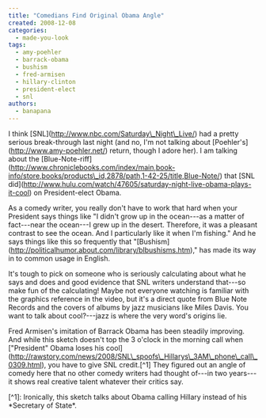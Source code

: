 ```yaml
---
title: "Comedians Find Original Obama Angle"
created: 2008-12-08
categories: 
  - made-you-look
tags: 
  - amy-poehler
  - barrack-obama
  - bushism
  - fred-armisen
  - hillary-clinton
  - president-elect
  - snl
authors: 
  - banapana
---
```


I think \[SNL\](http://www.nbc.com/Saturday\_Night\_Live/) had a pretty serious break-through last night (and no, I'm not talking about \[Poehler's\](http://www.amy-poehler.net/) return, though I adore her). I am talking about the \[Blue-Note-riff\](http://www.chroniclebooks.com/index/main,book-info/store,books/products\_id,2878/path,1-42-25/title,Blue-Note/) that \[SNL did\](http://www.hulu.com/watch/47605/saturday-night-live-obama-plays-it-cool) on President-elect Obama.

As a comedy writer, you really don't have to work that hard when your President says things like "I didn't grow up in the ocean---as a matter of fact---near the ocean---I grew up in the desert. Therefore, it was a pleasant contrast to see the ocean. And I particularly like it when I'm fishing." And he says things like this so frequently that "\[Bushism\](http://politicalhumor.about.com/library/blbushisms.htm)," has made its way in to common usage in English.

It's tough to pick on someone who is seriously calculating about what he says and does and good evidence that SNL writers understand that---so make fun of the calculating! Maybe not everyone watching is familiar with the graphics reference in the video, but it's a direct quote from Blue Note Records and the covers of albums by jazz musicians like Miles Davis. You want to talk about cool?---jazz is where the very word's origins lie.

Fred Armisen's imitation of Barrack Obama has been steadily improving. And while this sketch doesn't top the 3 o'clock in the morning call when \["President" Obama loses his cool\](http://rawstory.com/news/2008/SNL\_spoofs\_Hillarys\_3AM\_phone\_call\_0309.html), you have to give SNL credit.\[^1\] They figured out an angle of comedy here that no other comedy writers had thought of---in two years---it shows real creative talent whatever their critics say.

\[^1\]: Ironically, this sketch talks about Obama calling Hillary instead of his \*Secretary of State\*.

